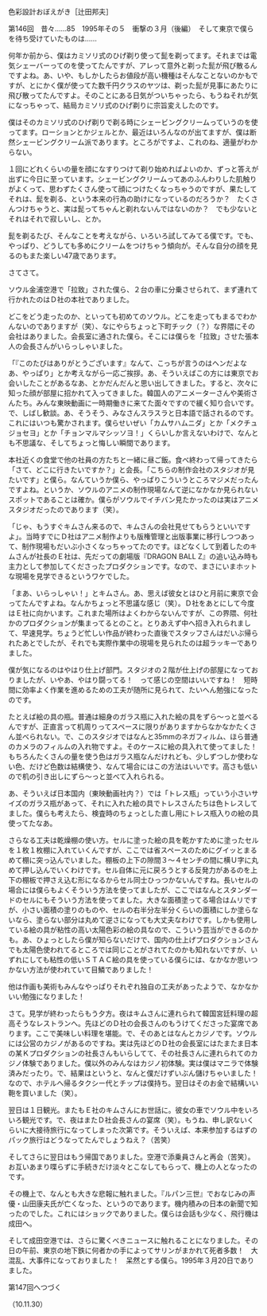 <!-- source: http://web.archive.org/web/20250215190716/http://www.style.fm/as/05_column/tsujita/tsujita146.shtml -->

色彩設計おぼえがき［辻田邦夫］

第146回　昔々……85　1995年その５　衝撃の３月（後編）　そして東京で僕らを待ち受けていたものは……

何年か前から、僕はカミソリ式のひげ剃り使って髭を剃ってます。それまでは電気シェーバーってのを使ってたんですが、アレって意外と剃った髭が飛び散るんですよね。あ、いや、もしかしたらお値段が高い機種はそんなことないのかもですが、とにかく僕が使ってた数千円クラスのヤツは、剃った髭が見事にあたりに飛び散ってたんですよ。そのことにある日気がついちゃったら、もうねそれが気になっちゃって、結局カミソリ式のひげ剃りに宗旨変えしたのです。

僕はそのカミソリ式のひげ剃りで剃る時にシェービングクリームっていうのを使ってます。ローションとかジェルとか、最近はいろんなのが出てますが、僕は断然シェービングクリーム派であります。ところがですよ、これのね、適量がわからない。

１回にどれくらいの量を顔になすりつけて剃り始めればよいのか、ずっと答えが出ずに今日に至っています。シェービングクリームってあのふんわりした肌触りがよくって、思わずたくさん使って顔につけたくなっちゃうのですが、果たしてそれは、髭を剃る、という本来の行為の助けになっているのだろうか？　たくさんつけちゃうと、実は髭ってちゃんと剃れないんではないのか？　でも少ないとそれはそれで寂しいし、とか。

髭を剃るたび、そんなことを考えながら、いろいろ試してみてる僕です。でも、やっぱり、どうしても多めにクリームをつけちゃう傾向が。そんな自分の顔を見るのもまた楽しい47歳であります。

さてさて。

ソウル金浦空港で「拉致」された僕ら、２台の車に分乗させられて、まず連れて行かれたのはＤ社の本社でありました。

どこをどう走ったのか、といっても初めてのソウル。どこを走ってもまるでわかんないのでありますが（笑）、なにやらちょっと下町チック（？）な界隈にその会社はありました。会長室に通された僕ら。そこには僕らを「拉致」させた張本人の会長さんがいらっしゃいました。

「『このたびはありがとうございます』なんて、こっちが言うのはヘンだよなあ、やっぱり」とか考えながら一応ご挨拶。あ、そういえばこの方には東京でお会いしたことがあるなあ、とかだんだんと思い出してきました。すると、次々に知った顔が部屋に招かれて入ってきました。韓国人のアニメーターさんや美術さんたち。みんな東映動画に一時期働きに来てた面々ですので緩く知り合いです。で、しばし歓談。あ、そうそう、みなさんスラスラと日本語で話されるのです。これにはいつも驚かされます。僕らせいぜい「カムサハムニダ」とか「メクチュジョセヨ」とか「チョンマルマシッソヨ！」くらいしか言えないわけで、なんとも不思議な、そしてちょっと悔しい瞬間であります。

本社近くの食堂で他の社員の方たちと一緒に昼ご飯。食べ終わって帰ってきたら「さて、どこに行きたいですか？」と会長。「こちらの制作会社のスタジオが見たいです」と僕ら。なんていうか僕ら、やっぱりこういうところマジメだったんですよね。というか、ソウルのアニメの制作現場なんて逆になかなか見られないスポットであることは確か。僕らがソウルでイチバン見たかったのは実はアニメスタジオだったのであります（笑）。

「じゃ、もうすぐキムさん来るので、キムさんの会社見せてもらうといいですよ」。当時すでにＤ社はアニメ制作よりも版権管理と出版事業に移行しつつあって、制作現場もだいぶ小さくなっちゃってたのです。ほどなくして到着したのキムさんが社長のＥ社は、先だっての劇場版『DRAGON BALL Z』の追い込み時も主力として参加してくださったプロダクションです。なので、まさにいまホットな現場を見学できるというワケでした。

「まあ、いらっしゃい！」とキムさん。あ、思えば彼女とはひと月前に東京で会ってたんですよね。なんかちょっと不思議な感じ（笑）。Ｄ社をあとにして今度はＥ社に向かいます。これまた場所はよくわからないんですが、この界隈、何社かのプロダクションが集まってるとのこと。とりあえず中へ招き入れられまして、早速見学。ちょうど忙しい作品が終わった直後でスタッフさんはだいぶ帰られたあとでしたが、それでも実際作業中の現場を見られたのは超ラッキーでありました。

僕が気になるのはやはり仕上げ部門。スタジオの２階が仕上げの部屋になっておりましたが、いやあ、やはり闘ってる！　って感じの空間はいいですね！　短時間に効率よく作業を進めるための工夫が随所に見られて、たいへん勉強になったのです。

たとえば絵の具の瓶。普通は細身のガラス瓶に入れた絵の具をずら〜っと並べるんですが、正直言って机周りってスペースに限りがありますからなかなかたくさん並べられない。で、このスタジオではなんと35mmのネガフィルム、ほら普通のカメラのフィルムの入れ物ですよ。そのケースに絵の具入れて使ってました！　もちろんたくさんの量を使う色はガラス瓶なんだけれども、少しずつしか使わない色、だけど色数は結構使う、なんて場合にはこの方法はいいです。高さも低いので机の引き出しにずら〜っと並べて入れられる。

あ、そういえば日本国内（東映動画社内？）では「トレス瓶」っていう小さいサイズのガラス瓶があって、それに入れた絵の具でトレスさんたちは色トレスしてました。僕らも考えたら、検査時のちょっとした直し用にトレス瓶入りの絵の具使ってたなあ。

さらなる工夫は乾燥棚の使い方。セルに塗った絵の具を乾かすために塗ったセルを１枚１枚棚に入れていくんですが、ここでは省スペースのためにグイッとまるめて棚に突っ込んでいました。棚板の上下の隙間３〜４センチの間に横Ｕ字に丸めて押し込んでいくわけです。セル自体に元に戻ろうとする反発力があるのを上下の棚板で押さえ込む形になるからセル同士ひっつかないんですね。長いセルの場合には僕らもよくそういう方法を使ってましたが、ここではなんとスタンダードのセルにもそういう方法を使ってました。大きな面積塗ってる場合はムリですが、小さい面積の塗りのものや、セルの右半分左半分くらいの面積にしか塗らないなら、塗らない部分は丸めて逆さになっても大丈夫なわけです。しかも使用している絵の具が粘性の高い太陽色彩の絵の具なので、こういう芸当ができるのかも。あ、ひょっとしたら僕が知らないだけで、国内の仕上げプロダクションさんでも太陽色使われてるところでは同じことがされてたのかも知れないですが、いずれにしても粘性の低いＳＴＡＣ絵の具を使っている僕らには、なかなか思いつかない方法が使われていて目鱗でありました！

他は作画も美術もみんなやっぱりそれぞれ独自の工夫があったようで、なかなかいい勉強になりました！

さて。見学が終わったらもう夕方。夜はキムさんに連れられて韓国宮廷料理の超高そうなレストランへ。先ほどのＤ社の会長さんのもうけてくださった宴席であります。ここで美味しい料理を堪能。で、そのあとはなんとカジノです。ソウルには公営のカジノがあるのですね。実は先ほどのＤ社の会長室にはたまたま日本の某Ｋプロダクションの社長さんもいらしてて、その社長さんに連れられてのカジノ体験でありました。僕以外のみんなはカジノ初体験。実は僕はマニラで体験済みだったり。で、結果はというと、なんと僕だけずいぶん儲けちゃいました！　なので、ホテルへ帰るタクシー代とチップは僕持ち。翌日はそのお金で結構いい鞄を買いました（笑）。

翌日は１日観光。またもＥ社のキムさんにお世話に。彼女の車でソウル中をいろいろ観光です。で、夜はまたＤ社会長さんの宴席（笑）。もうね、申し訳ないくらいに大接待旅行になってしまった次第です。そういえば、本来参加するはずのパック旅行はどうなってたんでしょうねえ？（苦笑）

そしてさらに翌日はもう帰国でありました。空港で添乗員さんと再会（苦笑）。お互いあまり喋らずに手続きだけ淡々とこなしてもらって、機上の人となったのです。

その機上で、なんとも大きな悲報に触れました。『ルパン三世』でおなじみの声優・山田康夫氏が亡くなった、というのであります。機内積みの日本の新聞で知ったのでした。これにはショックでありました。僕らは会話も少なく、飛行機は成田へ。

そして成田空港では、さらに驚くべきニュースに触れることになりました。その日の午前、東京の地下鉄に何者かの手によってサリンがまかれて死者多数！　大混乱、大事件になっておりました！　呆然とする僕ら。1995年３月20日でありました。

第147回へつづく

（10.11.30）
